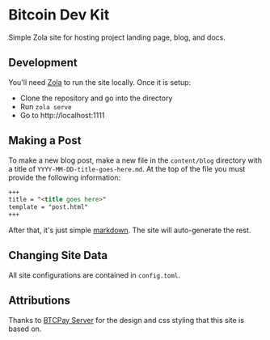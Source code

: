 # Bitcoin Dev Kit

Simple Zola site for hosting project landing page, blog, and docs.

## Development

You'll need [Zola](https://www.getzola.org/documentation/getting-started/installation/) to run the
site locally. Once it is setup:

* Clone the repository and go into the directory
* Run `zola serve`
* Go to http://localhost:1111

## Making a Post

To make a new blog post, make a new file in the `content/blog` directory with a title of
`YYYY-MM-DD-title-goes-here.md`. At the top of the file you must provide the
following information:

```md
+++
title = "<title goes here>"
template = "post.html"
+++
```

After that, it's just simple [markdown](https://www.markdownguide.org/cheat-sheet/). 
The site will auto-generate the rest.

## Changing Site Data

All site configurations are contained in `config.toml`.

## Attributions

Thanks to [BTCPay Server](https://github.com/btcpayserver/btcpayserver.org) for the
design and css styling that this site is based on.